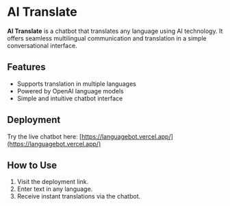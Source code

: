# AI Translate

**AI Translate** is a chatbot that translates any language using AI technology. It offers seamless multilingual communication and translation in a simple conversational interface.

## Features
- Supports translation in multiple languages
- Powered by OpenAI language models
- Simple and intuitive chatbot interface

## Deployment
Try the live chatbot here: [https://languagebot.vercel.app/](https://languagebot.vercel.app/)

## How to Use
1. Visit the deployment link.
2. Enter text in any language.
3. Receive instant translations via the chatbot.
